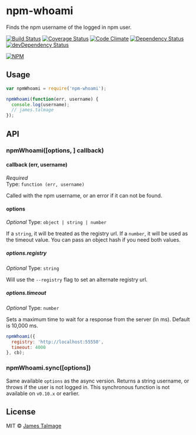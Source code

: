 # npm-whoami 

Finds the npm username of the logged in npm user.

[![Build Status](https://travis-ci.org/jamestalmage/npm-whoami.svg?branch=master)](https://travis-ci.org/jamestalmage/npm-whoami)
[![Coverage Status](https://coveralls.io/repos/jamestalmage/npm-whoami/badge.svg?branch=master&service=github)](https://coveralls.io/github/jamestalmage/npm-whoami?branch=master)
[![Code Climate](https://codeclimate.com/github/jamestalmage/npm-whoami/badges/gpa.svg)](https://codeclimate.com/github/jamestalmage/npm-whoami)
[![Dependency Status](https://david-dm.org/jamestalmage/npm-whoami.svg)](https://david-dm.org/jamestalmage/npm-whoami)
[![devDependency Status](https://david-dm.org/jamestalmage/npm-whoami/dev-status.svg)](https://david-dm.org/jamestalmage/npm-whoami#info=devDependencies)

[![NPM](https://nodei.co/npm/npm-whoami.png)](https://nodei.co/npm/npm-whoami/)

## Usage

```js
var npmWhoami = require('npm-whoami');

npmWhoami(function(err, username) {
  console.log(username);
  // james.talmage
});
```
## API

### npmWhoami([options, ] callback)

#### callback (err, username)

*Required*  
Type: `function (err, username)`

Called with the npm username, or an error if it can not be found.

#### options

*Optional*
Type: `object | string | number`

If a `string`, it will be treated as the registry url.
If a `number`, it will be used as the timeout value.
You can pass an object hash if you need both values.

##### options.registry

*Optional*
Type: `string`  

Will use the `--registry` flag to set an alternate registry url.
       
##### options.timeout

*Optional*
Type: `number`  

Sets a maximum time to wait for a response from the server (in ms).
Default is 10,000 ms.

```javascript
npmWhoami({
  registry: 'http://localhost:55550',
  timeout: 4000
}, cb);
```


### npmWhoami.sync([options])

Same available `options` as the async version.
Returns a string username, or throws if the user is not logged in.
This synchronous function is not available on `v0.10.x` or earlier.

## License

MIT © [James Talmage](http://github.com/jamestalmage)
